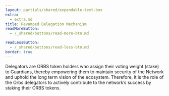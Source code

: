```yaml
---
layout: partials/shared/expendable-text-box
extra:
  - extra.md
title: Revamped Delegation Mechanism
readMoreButton:
  - /_shared/buttons/read-more-btn.md

readLessButton:
  - /_shared/buttons/read-less-btn.md
border: true
---
```


Delegators are ORBS token holders who assign their voting weight (stake) to Guardians, thereby empowering them to maintain security of the Network and uphold the long term vision of the ecosystem. Therefore, it is the role of the Orbs delegators to actively contribute to the network’s success by staking their ORBS tokens.
